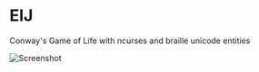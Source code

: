 EIJ
==
Conway's Game of Life with ncurses and braille unicode entities

![Screenshot](https://cloud.githubusercontent.com/assets/5846578/12875367/aca9e26a-cdb6-11e5-92c1-9e736640c077.gif)
